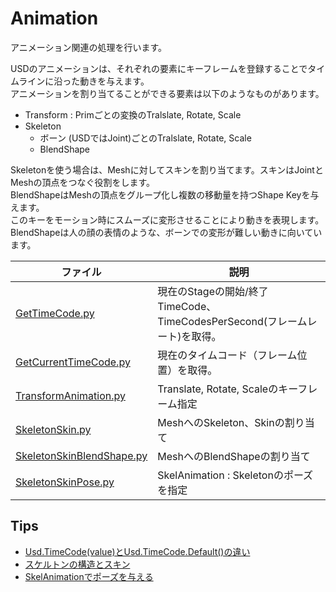 # Animation

アニメーション関連の処理を行います。      

USDのアニメーションは、それぞれの要素にキーフレームを登録することでタイムラインに沿った動きを与えます。     
アニメーションを割り当てることができる要素は以下のようなものがあります。     

* Transform : Primごとの変換のTralslate, Rotate, Scale
* Skeleton
  * ボーン (USDではJoint)ごとのTralslate, Rotate, Scale
  * BlendShape

Skeletonを使う場合は、Meshに対してスキンを割り当てます。スキンはJointとMeshの頂点をつなぐ役割をします。     
BlendShapeはMeshの頂点をグループ化し複数の移動量を持つShape Keyを与えます。    
このキーをモーション時にスムーズに変形させることにより動きを表現します。    
BlendShapeは人の顔の表情のような、ボーンでの変形が難しい動きに向いています。     

|ファイル|説明|     
|---|---|     
|[GetTimeCode.py](./GetTimeCode.py)|現在のStageの開始/終了TimeCode、TimeCodesPerSecond(フレームレート)を取得。|     
|[GetCurrentTimeCode.py](./GetCurrentTimeCode.py)|現在のタイムコード（フレーム位置）を取得。|     
|[TransformAnimation.py](./TransformAnimation.py)|Translate, Rotate, Scaleのキーフレーム指定|     
|[SkeletonSkin.py](./SkeletonSkin.py)|MeshへのSkeleton、Skinの割り当て|     
|[SkeletonSkinBlendShape.py](./SkeletonSkinBlendShape.py)|MeshへのBlendShapeの割り当て|     
|[SkeletonSkinPose.py](./SkeletonSkinPose.py)|SkelAnimation : Skeletonのポーズを指定|     


## Tips

* [Usd.TimeCode(value)とUsd.TimeCode.Default()の違い](./UsdTimeCode.md)
* [スケルトンの構造とスキン](./SkeletonSkin.md)
* [SkelAnimationでポーズを与える](./SkeletonSkinPose.md)


